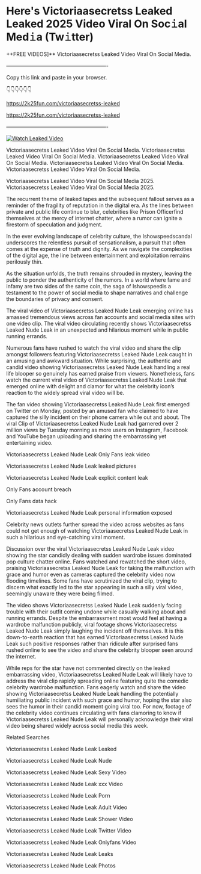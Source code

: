 # Here's Victoriaasecretss Leaked Leaked 2025 Video Viral On Soc𝚒al Med𝚒a (Tw𝚒tter)

++FREE VIDEOS]** Victoriaasecretss Leaked Video Viral On Social Media.

———————————————————-

Copy this link and paste in your browser.

👇👇👇👇👇👇

https://2k25fun.com/victoriaasecretss-leaked

https://2k25fun.com/victoriaasecretss-leaked

———————————————————-

[![Watch Leaked Video](https://miro.medium.com/v2/resize:fit:828/format:webp/1*cilzJN44JGOrTw9NJCrNHA.gif "Watch Leaked Video")](https://2k25fun.com/victoriaasecretss-leaked)

Victoriaasecretss Leaked Video Viral On Social Media. Victoriaasecretss Leaked Video Viral On Social Media. Victoriaasecretss Leaked Video Viral On Social Media. Victoriaasecretss Leaked Video Viral On Social Media. Victoriaasecretss Leaked Video Viral On Social Media.

Victoriaasecretss Leaked Video Viral On Social Media 2025. Victoriaasecretss Leaked Video Viral On Social Media 2025.

The recurrent theme of leaked tapes and the subsequent fallout serves as a reminder of the fragility of reputation in the digital era. As the lines between private and public life continue to blur, celebrities like Prison Officerfind themselves at the mercy of internet chatter, where a rumor can ignite a firestorm of speculation and judgment.

In the ever evolving landscape of celebrity culture, the Ishowspeedscandal underscores the relentless pursuit of sensationalism, a pursuit that often comes at the expense of truth and dignity. As we navigate the complexities of the digital age, the line between entertainment and exploitation remains perilously thin.

As the situation unfolds, the truth remains shrouded in mystery, leaving the public to ponder the authenticity of the rumors. In a world where fame and infamy are two sides of the same coin, the saga of Ishowspeedis a testament to the power of social media to shape narratives and challenge the boundaries of privacy and consent.

The viral video of Victoriaasecretss Leaked Nude Leak emerging online has amassed tremendous views across fan accounts and social media sites with one video clip. The viral video circulating recently shows Victoriaasecretss Leaked Nude Leak in an unexpected and hilarious moment while in public running errands.

Numerous fans have rushed to watch the viral video and share the clip amongst followers featuring Victoriaasecretss Leaked Nude Leak caught in an amusing and awkward situation. While surprising, the authentic and candid video showing Victoriaasecretss Leaked Nude Leak handling a real life blooper so genuinely has earned praise from viewers. Nonetheless, fans watch the current viral video of Victoriaasecretss Leaked Nude Leak that emerged online with delight and clamor for what the celebrity icon’s reaction to the widely spread viral video will be.

The fan video showing Victoriaasecretss Leaked Nude Leak first emerged on Twitter on Monday, posted by an amused fan who claimed to have captured the silly incident on their phone camera while out and about. The viral Clip of Victoriaasecretss Leaked Nude Leak had garnered over 2 million views by Tuesday morning as more users on Instagram, Facebook and YouTube began uploading and sharing the embarrassing yet entertaining video.

Victoriaasecretss Leaked Nude Leak Only Fans leak video

Victoriaasecretss Leaked Nude Leak leaked pictures

Victoriaasecretss Leaked Nude Leak explicit content leak

Only Fans account breach

Only Fans data hack

Victoriaasecretss Leaked Nude Leak personal information exposed

Celebrity news outlets further spread the video across websites as fans could not get enough of watching Victoriaasecretss Leaked Nude Leak in such a hilarious and eye-catching viral moment.

Discussion over the viral Victoriaasecretss Leaked Nude Leak video showing the star candidly dealing with sudden wardrobe issues dominated pop culture chatter online. Fans watched and rewatched the short video, praising Victoriaasecretss Leaked Nude Leak for taking the malfunction with grace and humor even as cameras captured the celebrity video now flooding timelines. Some fans have scrutinized the viral clip, trying to discern what exactly led to the star appearing in such a silly viral video, seemingly unaware they were being filmed.

The video shows Victoriaasecretss Leaked Nude Leak suddenly facing trouble with their outfit coming undone while casually walking about and running errands. Despite the embarrassment most would feel at having a wardrobe malfunction publicly, viral footage shows Victoriaasecretss Leaked Nude Leak simply laughing the incident off themselves. It is this down-to-earth reaction that has earned Victoriaasecretss Leaked Nude Leak such positive responses rather than ridicule after surprised fans rushed online to see the video and share the celebrity blooper seen around the internet.

While reps for the star have not commented directly on the leaked embarrassing video, Victoriaasecretss Leaked Nude Leak will likely have to address the viral clip rapidly spreading online featuring quite the comedic celebrity wardrobe malfunction. Fans eagerly watch and share the video showing Victoriaasecretss Leaked Nude Leak handling the potentially humiliating public incident with such grace and humor, hoping the star also sees the humor in their candid moment going viral too. For now, footage of the celebrity video continues circulating with fans clamoring to know if Victoriaasecretss Leaked Nude Leak will personally acknowledge their viral video being shared widely across social media this week.

Related Searches

Victoriaasecretss Leaked Nude Leak Leaked

Victoriaasecretss Leaked Nude Leak Nude

Victoriaasecretss Leaked Nude Leak Sexy Video

Victoriaasecretss Leaked Nude Leak xxx Video

Victoriaasecretss Leaked Nude Leak Porn

Victoriaasecretss Leaked Nude Leak Adult Video

Victoriaasecretss Leaked Nude Leak Shower Video

Victoriaasecretss Leaked Nude Leak Twitter Video

Victoriaasecretss Leaked Nude Leak Onlyfans Video

Victoriaasecretss Leaked Nude Leak Leaks

Victoriaasecretss Leaked Nude Leak Photos